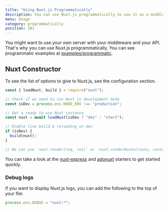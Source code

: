 ```yaml
---
title: "Using Nuxt.js Programmatically"
description: You can use Nuxt.js programmatically to use it as a middleware giving you the freedom of creating your own server for rendering your web applications.
menu: Usage
category: programmatically
position: 201
---
```


You might want to use your own server with your middleware and your API. That's why you can use Nuxt.js programmatically.
You can see programmatic examples at [examples/programmatic](https://github.com/nuxt/nuxt.js/tree/dev/examples/programmatic/scripts).

## Nuxt Constructor

To see the list of options to give to Nuxt.js, see the configuration section.

```js
const { loadNuxt, build } = require("nuxt");

// Check if we need to run Nuxt in development mode
const isDev = process.env.NODE_ENV !== "production";

// Get a ready to use Nuxt instance
const nuxt = await loadNuxt(isDev ? "dev" : "start");

// Enable live build & reloading on dev
if (isDev) {
  build(nuxt);
}

// We can use `nuxt.render(req, res)` or `nuxt.renderRoute(route, context)`
```

You can take a look at the [nuxt-express](https://github.com/nuxt/express) and [adonuxt](https://github.com/nuxt/adonuxt) starters to get started quickly.

### Debug logs

If you want to display Nuxt.js logs, you can add the following to the top of your file:

```js
process.env.DEBUG = "nuxt:*";
```
